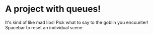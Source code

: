 # A project with queues!

It's kind of like mad libs! Pick what to say to the goblin you encounter!
Spacebar to reset an individual scene
